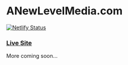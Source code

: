 # ANewLevelMedia.com

[![Netlify Status](https://api.netlify.com/api/v1/badges/217caf3e-4aa4-4536-803f-a63b3a01849d/deploy-status)](https://app.netlify.com/sites/anl/deploys)

### [Live Site](https://www.anewlevelmedia.com/)

More coming soon... 
